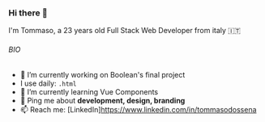 ### Hi there 👋

I'm Tommaso, a 23 years old Full Stack Web Developer from italy :it: <br>

###### BIO
- 🔭 I’m currently working on Boolean's final project
- I use daily: ```.html```
- 🌱 I’m currently learning Vue Components
- 💬 Ping me about **development, design, branding**
- 📫 Reach me: [LinkedIn]https://www.linkedin.com/in/tommasodossena

<!--
**tommasodossena/tommasodossena** is a ✨ _special_ ✨ repository because its `README.md` (this file) appears on your GitHub profile.

Here are some ideas to get you started:

- 🔭 I’m currently working on ...
- 🌱 I’m currently learning ...
- 👯 I’m looking to collaborate on ...
- 🤔 I’m looking for help with ...
- 💬 Ask me about ...
- 📫 How to reach me: ...
- 😄 Pronouns: ...
- ⚡ Fun fact: ...
-->


